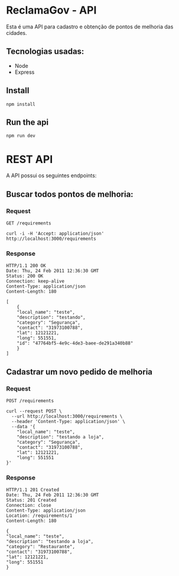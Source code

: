 # ReclamaGov - API

Esta é uma API para cadastro e obtenção de pontos de melhoria das cidades.

## Tecnologias usadas:

- Node
- Express

## Install

    npm install

## Run the api

    npm run dev

# REST API

A API possui os seguintes endpoints:

## Buscar todos pontos de melhoria:

### Request

`GET /requirements`

    curl -i -H 'Accept: application/json' http://localhost:3000/requirements

### Response

    HTTP/1.1 200 OK
    Date: Thu, 24 Feb 2011 12:36:30 GMT
    Status: 200 OK
    Connection: keep-alive
    Content-Type: application/json
    Content-Length: 180

    [
    	{
    	"local_name": "teste",
    	"description": "testando",
    	"category": "Segurança",
    	"contact": "31973100788",
    	"lat": 12121221,
    	"long": 551551,
    	"id": "47764bf5-4e9c-4de3-baee-de291a340b88"
    	}
    ]

## Cadastrar um novo pedido de melhoria

### Request

`POST /requirements`

```
curl --request POST \
  --url http://localhost:3000/requirements \
  --header 'Content-Type: application/json' \
  --data '{
	"local_name": "teste",
	"description": "testando a loja",
	"category": "Segurança",
	"contact": "31973100788",
	"lat": 12121221,
	"long": 551551
}'
```

### Response

    HTTP/1.1 201 Created
    Date: Thu, 24 Feb 2011 12:36:30 GMT
    Status: 201 Created
    Connection: close
    Content-Type: application/json
    Location: /requirements/1
    Content-Length: 180

    {
    "local_name": "teste",
    "description": "testando a loja",
    "category": "Restaurante",
    "contact": "31973100788",
    "lat": 12121221,
    "long": 551551
    }
